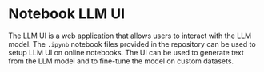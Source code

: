 # Notebook LLM UI

The LLM UI is a web application that allows users to interact with the LLM model. The `.ipynb` notebook files provided in the repository can be used to setup LLM UI on online notebooks. The UI can be used to generate text from the LLM model and to fine-tune the model on custom datasets.
